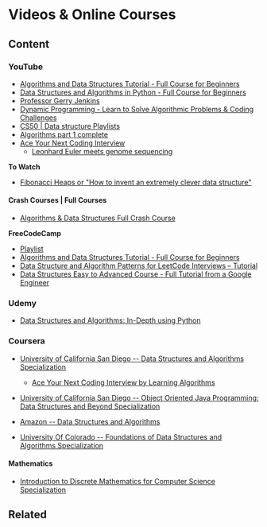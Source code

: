 Videos & Online Courses
========

Content
---------------

### YouTube

* [Algorithms and Data Structures Tutorial - Full Course for Beginners](https://www.youtube.com/watch?v=8hly31xKli0)
* [Data Structures and Algorithms in Python - Full Course for Beginners](https://www.youtube.com/watch?v=pkYVOmU3MgA)
* [Professor Gerry Jenkins](https://www.youtube.com/c/GerryJenkins/playlists)
* [Dynamic Programming - Learn to Solve Algorithmic Problems & Coding Challenges](https://www.youtube.com/watch?v=oBt53YbR9Kk)
* [CS50 | Data structure Playlists](https://www.youtube.com/c/cs50/search?query=structure)
* [Algorithms part 1 complete](https://www.youtube.com/watch?v=9diDWV-fOnE&t=1374s)
* [Ace Your Next Coding Interview](https://www.youtube.com/@acecodinginterview)
	* [Leonhard Euler meets genome sequencing](https://www.youtube.com/watch?v=XGW6jFyNjTY)

**To Watch**

* [Fibonacci Heaps or "How to invent an extremely clever data structure"](https://www.youtube.com/watch?v=6JxvKfSV9Ns)

#### Crash Courses | Full Courses

* [Algorithms & Data Structures Full Crash Course](https://www.youtube.com/watch?v=jQqQpPMYPXs)

**FreeCodeCamp**

* [Playlist](https://www.youtube.com/watch?v=RBSGKlAvoiM&list=PLUzvZMEoR0KvEthotRQR3qoJ5FJxkhvaP)
* [Algorithms and Data Structures Tutorial - Full Course for Beginners](https://www.youtube.com/watch?v=8hly31xKli0)
* [Data Structure and Algorithm Patterns for LeetCode Interviews – Tutorial](https://www.youtube.com/watch?v=Z_c4byLrNBU&t=10s)
* [Data Structures Easy to Advanced Course - Full Tutorial from a Google Engineer](https://www.youtube.com/watch?v=RBSGKlAvoiM)

### Udemy 

* [Data Structures and Algorithms: In-Depth using Python](https://www.udemy.com/course/learning-data-structures-algorithms-in-python-from-scratch/?ranMID=39197&ranEAID=JVFxdTr9V80&ranSiteID=JVFxdTr9V80-21dLyudtMRj8mXo5W6422g&LSNPUBID=JVFxdTr9V80&utm_source=aff-campaign&utm_medium=udemyads)

### Coursera 

* [University of California San Diego -- Data Structures and Algorithms Specialization](https://www.coursera.org/specializations/data-structures-algorithms)
	* [Ace Your Next Coding Interview by Learning Algorithms](https://cogniterra.org/course/24/promo)
* [University of California San Diego -- Object Oriented Java Programming: Data Structures and Beyond Specialization](https://www.coursera.org/specializations/java-object-oriented)
* [Amazon -- Data Structures and Algorithms](https://www.coursera.org/learn/developer-data-structures-and-algorithms)

* [University Of Colorado -- Foundations of Data Structures and Algorithms Specialization](https://www.coursera.org/specializations/boulder-data-structures-algorithms)

#### Mathematics

* [Introduction to Discrete Mathematics for Computer Science Specialization](https://www.coursera.org/specializations/discrete-mathematics)

Related
----------------------------

